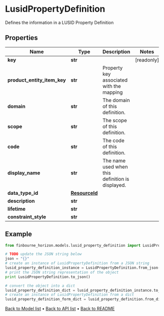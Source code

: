 # LusidPropertyDefinition

Defines the information in a LUSID Property Definition

## Properties
Name | Type | Description | Notes
------------ | ------------- | ------------- | -------------
**key** | **str** |  | [readonly] 
**product_entity_item_key** | **str** | Property key associated with the mapping | 
**domain** | **str** | The domain of this definition. | 
**scope** | **str** | The scope of this definition. | 
**code** | **str** | The code of this definition. | 
**display_name** | **str** | The name used when this definition is displayed. | 
**data_type_id** | [**ResourceId**](ResourceId.md) |  | 
**description** | **str** |  | 
**lifetime** | **str** |  | 
**constraint_style** | **str** |  | 

## Example

```python
from finbourne_horizon.models.lusid_property_definition import LusidPropertyDefinition

# TODO update the JSON string below
json = "{}"
# create an instance of LusidPropertyDefinition from a JSON string
lusid_property_definition_instance = LusidPropertyDefinition.from_json(json)
# print the JSON string representation of the object
print LusidPropertyDefinition.to_json()

# convert the object into a dict
lusid_property_definition_dict = lusid_property_definition_instance.to_dict()
# create an instance of LusidPropertyDefinition from a dict
lusid_property_definition_form_dict = lusid_property_definition.from_dict(lusid_property_definition_dict)
```
[Back to Model list](../README.md#documentation-for-models) &#8226; [Back to API list](../README.md#documentation-for-api-endpoints) &#8226; [Back to README](../README.md)


